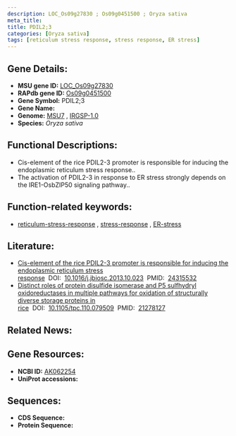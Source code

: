 ```yaml
---
description: LOC_Os09g27830 ; Os09g0451500 ; Oryza sativa
meta_title:
title: PDIL2;3
categories: [Oryza sativa]
tags: [reticulum stress response, stress response, ER stress]
---
```


## Gene Details:
- **MSU gene ID:** [LOC_Os09g27830](http://rice.uga.edu/cgi-bin/ORF_infopage.cgi?orf=LOC_Os09g27830)  
- **RAPdb gene ID:** [Os09g0451500](https://rapdb.dna.affrc.go.jp/locus/?name=Os09g0451500)  
- **Gene Symbol:** PDIL2;3
- **Gene Name:**
- **Genome:**  [MSU7](http://rice.uga.edu/)&nbsp;,&nbsp;[IRGSP-1.0](https://rapdb.dna.affrc.go.jp/download/irgsp1.html)
- **Species:** *Oryza sativa*

## Functional Descriptions:
   - Cis-element of the rice PDIL2-3 promoter is responsible for inducing the endoplasmic reticulum stress response..
   - The activation of PDIL2-3 in response to ER stress strongly depends on the IRE1-OsbZIP50 signaling pathway..

## Function-related keywords:
   - [reticulum-stress-response](/tags/reticulum-stress-response/)&nbsp;,&nbsp;[stress-response](/tags/stress-response/)&nbsp;,&nbsp;[ER-stress](/tags/ER-stress/)

## Literature:
   - [Cis-element of the rice PDIL2-3 promoter is responsible for inducing the endoplasmic reticulum stress response](https://www.doi.org/10.1016/j.jbiosc.2013.10.023)&nbsp;&nbsp;DOI:&nbsp;&nbsp;[10.1016/j.jbiosc.2013.10.023](https://www.doi.org/10.1016/j.jbiosc.2013.10.023)&nbsp;&nbsp;PMID:&nbsp;&nbsp;[24315532](https://pubmed.ncbi.nlm.nih.gov/24315532/)
   - [Distinct roles of protein disulfide isomerase and P5 sulfhydryl oxidoreductases in multiple pathways for oxidation of structurally diverse storage proteins in rice](https://www.doi.org/10.1105/tpc.110.079509)&nbsp;&nbsp;DOI:&nbsp;&nbsp;[10.1105/tpc.110.079509](https://www.doi.org/10.1105/tpc.110.079509)&nbsp;&nbsp;PMID:&nbsp;&nbsp;[21278127](https://pubmed.ncbi.nlm.nih.gov/21278127/)

## Related News:

## Gene Resources:
- **NCBI ID:**  [AK062254](http://www.ncbi.nlm.nih.gov/nuccore/AK062254)
- **UniProt accessions:** [](https://www.uniprot.org/uniprotkb//entry)

## Sequences:
- **CDS Sequence:**
- **Protein Sequence:**
